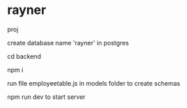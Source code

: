 # rayner
proj


create database name 'rayner' in postgres

cd backend

npm i

run file employeetable.js in models folder to create schemas

npm run dev to start server

